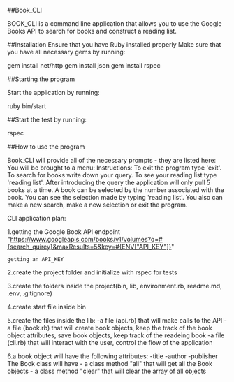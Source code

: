 ##Book_CLI

BOOK_CLI is a command line application that allows you to use the Google Books API to search for books and construct a reading list.

##Installation
Ensure that you have Ruby installed properly
Make sure that you have all necessary gems by running:

gem install net/http 
gem install json
gem install rspec

##Starting the program

Start the application by running:

 ruby bin/start

##Start the test by running:

rspec

##How to use the program

Book_CLI will provide all of the necessary prompts - they are listed here:
You will be brought to a menu: 
Instructions:
To exit the program type 'exit'.
To search for books write down your query.
To see your reading list type 'reading list'.
After introducing the query the application will only pull 5 books at a time. 
A book can be selected by the number associated with the book.
You can see the selection made by typing 'reading list'.
You also can make a new search, make a new selection or exit the program. 



CLI application plan:

1.getting the Google Book API endpoint
   "https://www.googleapis.com/books/v1/volumes?q=#{search_quirey}&maxResults=5&key=#{ENV["API_KEY"]}"

    getting an API_KEY 

2.create the project folder and initialize with rspec for tests

3.create the folders inside the project(bin, lib, environment.rb, readme.md, .env, .gitignore)

4.create start file inside bin

5.create the files inside the lib:
  -a file (api.rb) that will make calls to the API
  -a file (book.rb) that will create book objects, keep the track of the book object attributes, save book objects, keep track of the readeing book
  -a file (cli.rb)  that will interact with the user, control the flow of the application
  
6.a book object will have the following attributes:
    -title
    -author
    -publisher
  The Book class will have 
    - a class method "all" that will get all the Book objects
    - a class method "clear" that will clear the array of all objects
    
    
